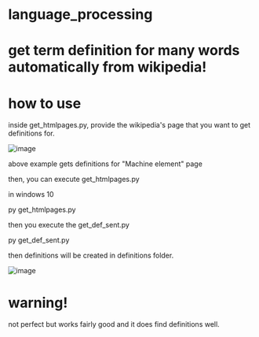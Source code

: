 # language_processing

# get term definition for many words automatically from wikipedia!

# how to use

inside get_htmlpages.py, provide the wikipedia's page that you want to get definitions for.

![image](https://user-images.githubusercontent.com/56218301/155876343-e08dec50-e050-46e0-8ec9-70286d9c1690.png)

above example gets definitions for "Machine element" page

then, you can execute get_htmlpages.py

in windows 10

py get_htmlpages.py


then you execute the get_def_sent.py

py get_def_sent.py

then definitions will be created in definitions folder.

![image](https://user-images.githubusercontent.com/56218301/155876448-f7720b0f-b775-409e-85b7-e69c150a275e.png)

# warning!

not perfect but works fairly good and it does find definitions well.

